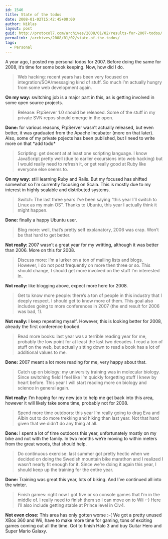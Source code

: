 ```yaml
---
id: 1546
title: State of the todos
date: 2008-01-02T15:42:45+00:00
author: Niklas
layout: post
guid: http://protocol7.com/archives/2008/01/02/results-for-2007-todos/
permalink: /archives/2008/01/02/state-of-the-todos/
tags:
  - Personal
---
```

<div class='microid-5ff1bfc3d91bb323959d55190cd5eb91f453e7d0'>
  <p>
    A year ago, I posted my personal todos for 2007. Before doing the same for 2008, it&#8217;s time for some book keeping. Now, how did I do.
  </p>
  
  <blockquote>
    <p>
      Web hacking: recent years has been very focused on integration/SOA/messaging kind of stuff. So much I’m actually hungry from some web development again.
    </p>
  </blockquote>
  
  <p>
    <b>On my way:</b> switching job is a major part in this, as is getting involved in some open source projects.
  </p>
  
  <blockquote>
    <p>
      Release: FtpServer 1.0 should be released. Some of the stuff in my private SVN repos should emerge in the open.
    </p>
  </blockquote>
  
  <p>
    <b>Done:</b> for various reasons, FtpServer wasn&#8217;t actually released, but even better, it was graduated from the Apache Incubator (more on that later). Also, some of my private pojects has been published, but I need to write more on that *add todo*
  </p>
  
  <blockquote>
    <p>
      Scripting: get decent at at least one scripting language. I know JavaScript pretty well (due to earlier excursions into web hacking) but I would really need to refresh it, or get really good at Ruby like everyone else seems to.
    </p>
  </blockquote>
  
  <p>
    <b>On my way:</b> still learning Ruby and Rails. But my focused has shifted somewhat so I&#8217;m currently focusing on Scala. This is mostly due to my interest in highly scalable and distributed systems.
  </p>
  
  <blockquote>
    <p>
      Switch: The last three years I’ve been saying “this year I’ll switch to Linux as my main OS”. Thanks to Ubuntu, this year I actually think it might happen.
    </p>
  </blockquote>
  
  <p>
    <b>Done:</b> finally a happy Ubuntu user.
  </p>
  
  <blockquote>
    <p>
      Blog more: well, that’s pretty self explanatory, 2006 was crap. Won’t be that hard to get better.
    </p>
  </blockquote>
  
  <p>
    <b>Not really: </b> 2007 wasn&#8217;t a great year for my writting, although it was better than 2006. More on this for 2008.
  </p>
  
  <blockquote>
    <p>
      Discuss more: I’m a lurker on a ton of mailing lists and blogs. However, I do not post frequently on more then three or so. This should change, I should get more involved on the stuff I’m interested in.
    </p>
  </blockquote>
  
  <p>
    <b>Not really: </b> like blogging above, expect more here for 2008.
  </p>
  
  <blockquote>
    <p>
      Get to know more people: there’s a ton of people in this industry that I deeply respect. I should get to know more of them. This goal also includes going to more conferences in 2007 (the end result for 2006 was bad, 1).
    </p>
  </blockquote>
  
  <p>
    <b>Not really: </b> I keep repeating myself. However, this is looking better for 2008, already the first conference booked.
  </p>
  
  <blockquote>
    <p>
      Read more books: last year was a terrible reading year for me, probably the low point for at least the last two decades. I read a ton of stuff on the web, but actually sitting down to read a book has a lot of additional values to me.
    </p>
  </blockquote>
  
  <p>
    <b>Done:</b> 2007 meant a lot more reading for me, very happy about that.
  </p>
  
  <blockquote>
    <p>
      Catch up on biology: my university training was in molecular biology. Since switching field I feel like I’m quickly forgetting stuff I knew by heart before. This year I will start reading more on biology and science in general again.
    </p>
  </blockquote>
  
  <p>
    <b>Not really:</b> I&#8217;m hoping for my new job to help me get back into this area, however it will likely take some time, probably not for 2008.
  </p>
  
  <blockquote>
    <p>
      Spend more time outdoors: this year I’m really going to drag Eva and Albin out to do more trekking and hiking than last year. Not that hard given that we didn’t do any thing at all.
    </p>
  </blockquote>
  
  <p>
    <b>Done:</b> I spent a lot of time outdoors this year, unfortunately mostly on my bike and not with the family. In two months we&#8217;re moving to within meters from the great woods, that should help.
  </p>
  
  <blockquote>
    <p>
      Do continuous exercise: last summer got pretty hectic when we decided on doing the Swedish mountain bike marathon and I realized I wasn’t nearly fit enough for it. Since we’re doing it again this year, I should keep up the training for the entire year.
    </p>
  </blockquote>
  
  <p>
    <b>Done:</b> Training was great this year, lots of biking. And I&#8217;ve continued all into the winter.
  </p>
  
  <blockquote>
    <p>
      Finish games: right now I got five or so console games that I’m in the middle of. I really need to finish them so I can move on to Wii :-) Here I’ll also include getting stable at Prince level in Civ4.
    </p>
  </blockquote>
  
  <p>
    <b>Not even close:</b> This area has only gotten worse :-( We got a pretty unused XBox 360 and Wii, have to make more time for gaming, tons of exciting games coming out all the time. Got to finish Halo 3 and buy Guitar Hero and Super Mario Galaxy.
  </p>
</div>